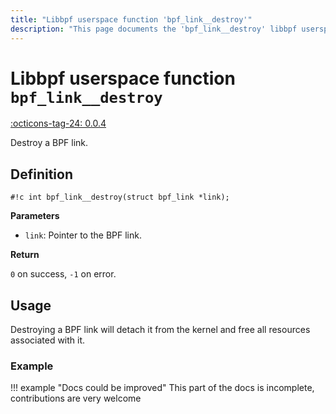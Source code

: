 ```yaml
---
title: "Libbpf userspace function 'bpf_link__destroy'"
description: "This page documents the 'bpf_link__destroy' libbpf userspace function, including its definition, usage, and examples."
---
```

# Libbpf userspace function `bpf_link__destroy`

<!-- [LIBBPF_TAG] -->
[:octicons-tag-24: 0.0.4](https://github.com/libbpf/libbpf/releases/tag/v0.0.4)
<!-- [/LIBBPF_TAG] -->

Destroy a BPF link.

## Definition

`#!c int bpf_link__destroy(struct bpf_link *link);`

**Parameters**

- `link`: Pointer to the BPF link.

**Return**

`0` on success, `-1` on error.

## Usage

Destroying a BPF link will detach it from the kernel and free all resources associated with it.

### Example

!!! example "Docs could be improved"
    This part of the docs is incomplete, contributions are very welcome
